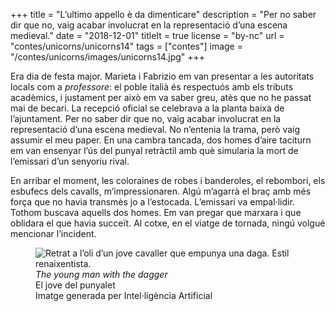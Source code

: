 +++
title = "L’ultimo appello è da dimenticare"
description = "Per no saber dir que no, vaig acabar involucrat en la representació d’una escena medieval."
date = "2018-12-01"
titleIt = true
license = "by-nc"
url = "contes/unicorns/unicorns14"
tags = ["contes"]
image = "/contes/unicorns/images/unicorns14.jpg"
+++

Era dia de festa major. Marieta i Fabrizio em van presentar a les autoritats locals com a *professore*: el poble italià és respectuós amb els tributs acadèmics, i justament per això em va saber greu, atès que no he passat mai de becari. La recepció oficial se celebrava a la planta baixa de l’ajuntament. Per no saber dir que no, vaig acabar involucrat en la representació d’una escena medieval. No n’entenia la trama, però vaig assumir el meu paper. En una cambra tancada, dos homes d’aire taciturn em van ensenyar l’ús del punyal retràctil amb què simularia la mort de l’emissari d’un senyoriu rival.

En arribar el moment, les coloraines de robes i banderoles, el rebombori, els esbufecs dels cavalls, m’impressionaren. Algú m’agarrà el braç amb més força que no havia transmès jo a l’estocada. L’emissari va empal·lidir. Tothom buscava aquells dos homes. Em van pregar que marxara i que oblidara el que havia succeït. Al cotxe, en el viatge de tornada, ningú volgué mencionar l’incident.

<figure class="illustration"><img src="/contes/unicorns/images/unicorns14.jpg" alt="Retrat a l’oli d’un jove cavaller que empunya una daga. Estil renaixentista."><figcaption><em>The young man with the dagger</em><br>El jove del punyalet<br><span class="ai-disclaimer">Imatge generada per Intel·ligència Artificial</span></figcaption></figure>


